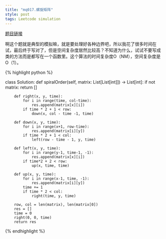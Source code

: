 ```yaml
---
title: "mq017.螺旋矩阵"
style: post
tags: Leetcode simulation
---
```


[题目链接](https://leetcode-cn.com/problems/spiral-matrix/)

 啊这个题就是典型的模拟嘛，就是要处理好各种边界吧，所以我花了很多时间在试，最后终于写对了，但是空间复杂度居然比较高？不知道为什么，试试不要写成类的方法而是都写在一个函数里。这个算法的时间复杂度O（NM），空间复杂度是O（1）。

{% highlight python %}

class Solution:
    def spiralOrder(self, matrix: List[List[int]]) -> List[int]:
        if not matrix:
            return []

        def right(x, y, time):
            for i in range(time, col-time):
                res.append(matrix[x][i])
            if time * 2 + 1 < row:
                down(x, col - time -1, time)

        def down(x, y, time):
            for i in range(x+1, row-time):
                res.append(matrix[i][y])
            if time * 2 + 1 < col:
                left(row - time - 1, y, time)
        
        def left(x, y, time):
            for i in range(y-1, time-1, -1):
                res.append(matrix[x][i])
            if time*2 + 2 < row:
                up(x, time, time)
            
        def up(x, y, time):
            for i in range(x-1, time, -1):
                res.append(matrix[i][y])
            time += 1
            if time * 2 < col:
                right(time, y, time)

        row, col = len(matrix), len(matrix[0])
        res = []
        time = 0
        right(0, 0, time)
        return res

{% endhighlight %}

